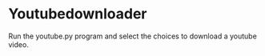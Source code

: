 # Youtubedownloader


Run the youtube.py program and select the choices to download a youtube video.
